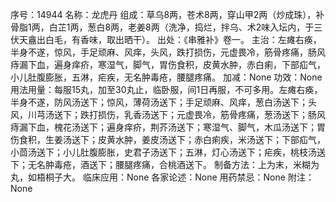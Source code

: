 序号：14944
名称：龙虎丹
组成：草乌8两，苍术8两，穿山甲2两（炒成珠），补骨脂1两，白芷1两，葱白8两，老姜8两（洗净，捣烂，拌乌、术2味入坛内，于三伏天盦出白毛，有香味，取出晒干）。
出处：《串雅补》卷一。
主治：左瘫右痪，半身不遂，惊风，手足顽麻、风痒，头风，跌打损伤，元虚畏冷，筋骨疼痛，肠风痔漏下血，遍身痒疥，寒湿气，脚气，胃伤食积，皮黄水肿，赤白痢，下部疝气，小儿肚腹膨胀，五淋，疟疾，无名肿毒疮，腰腿疼痛。
加减：None
功效：None
用法用量：每服15丸，加至30丸止，临卧服，间1日再服，不可多用。左瘫右痪，半身不遂，防风汤送下；惊风，薄荷汤送下；手足顽麻、风痒，葱白汤送下；头风，川芎汤送下；跌打损伤，乳香汤送下；元虚畏冷，筋骨疼痛，葱汤送下；肠风痔漏下血，槐花汤送下；遍身痒疥，荆芥汤送下；寒湿气、脚气，木瓜汤送下；胃伤食积，生姜汤送下；皮黄水肿，姜皮汤送下；赤白痢疾，米汤送下；下部疝气，小茴汤送下；小儿肚腹膨胀，史君子汤送下；五淋，灯心汤送下；疟疾，桃枝汤送下；无名肿毒疮，酒送下；腰腿疼痛，合桃酒送下。
制备方法：上为末，米糊为丸，如梧桐子大。
临床应用：None
各家论述：None
用药禁忌：None
附注：None

